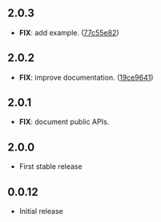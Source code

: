 ## 2.0.3

 - **FIX**: add example. ([77c55e82](https://github.com/flyerhq/flutter_chat_ui/commit/77c55e829ebac99a0e7c754258b7e4f39767ca9e))

## 2.0.2

 - **FIX**: improve documentation. ([19ce9641](https://github.com/flyerhq/flutter_chat_ui/commit/19ce9641d341cd297cd83219e989914e7bc78af0))

## 2.0.1

 - **FIX**: document public APIs.

## 2.0.0

- First stable release

## 0.0.12

- Initial release
